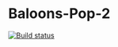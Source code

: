 # Baloons-Pop-2

[![Build status](https://ci.appveyor.com/api/projects/status/34orqbbxdvlr73f5?svg=true)](https://ci.appveyor.com/project/Pip3r4o/baloons-pop-2)